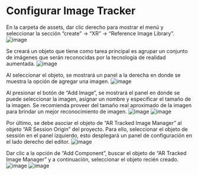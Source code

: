 # Configurar Image Tracker

En la carpeta de assets, dar clic derecho para mostrar el menú y seleccionar la sección “create” -> “XR” -> “Reference Image Library”.
![image](https://github.com/devemg/historiAR/assets/43097082/020ec507-c418-4679-b4f6-f6f861a91fcb)

Se creará un objeto que tiene como tarea principal es agrupar un conjunto de imágenes que serán reconocidas por la tecnología de realidad aumentada. 
![image](https://github.com/devemg/historiAR/assets/43097082/d6b3da8b-720d-4b1d-90bd-cea7c07c4d69)

Al seleccionar el objeto, se mostrará un panel a la derecha en donde se muestra la opción de agregar una imagen.
![image](https://github.com/devemg/historiAR/assets/43097082/03eba3ae-9219-4d52-a98f-e41d9b8e4073)

Al presionar el botón de “Add Image”, se mostrará el panel en donde se puede seleccionar la imagen, asignar un nombre y especificar el tamaño de la imagen. Se recomienda proveer del tamaño real aproximado de la imagen para brindar un mejor reconocimiento de imagen.
![image](https://github.com/devemg/historiAR/assets/43097082/1b44c39a-0345-4c39-910e-cdba5bbf3eed)
![image](https://github.com/devemg/historiAR/assets/43097082/844783c2-b63b-4753-83dd-b3525bbb0baf)

Por último, se debe asociar el objeto de “AR Tracked Image Manager” al objeto “AR Session Origin” del proyecto. Para ello, seleccionar el objeto de sessión en el panel izquierdo, esto desplegará un panel de configuración en el lado derecho del editor. 
![image](https://github.com/devemg/historiAR/assets/43097082/092d6351-ec4a-4e15-ac6b-de96f77c01e0)

Dar clic a la opción de “Add Component”, buscar el objeto de “AR Tracked Image Manager” y a continuación, seleccionar el objeto recién creado. 
![image](https://github.com/devemg/historiAR/assets/43097082/e80afc4d-9c2e-4364-a743-2e9abe270254)
![image](https://github.com/devemg/historiAR/assets/43097082/7f19420a-a9fa-4e29-a94b-df769a714a2e)

